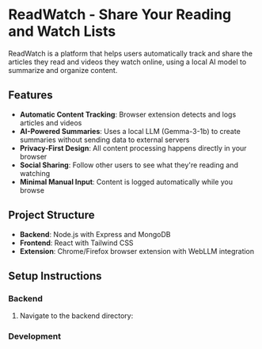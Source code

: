 # ReadWatch - Share Your Reading and Watch Lists

ReadWatch is a platform that helps users automatically track and share the articles they read and videos they watch online, using a local AI model to summarize and organize content.

## Features

- **Automatic Content Tracking**: Browser extension detects and logs articles and videos
- **AI-Powered Summaries**: Uses a local LLM (Gemma-3-1b) to create summaries without sending data to external servers
- **Privacy-First Design**: All content processing happens directly in your browser
- **Social Sharing**: Follow other users to see what they're reading and watching
- **Minimal Manual Input**: Content is logged automatically while you browse

## Project Structure

- **Backend**: Node.js with Express and MongoDB
- **Frontend**: React with Tailwind CSS
- **Extension**: Chrome/Firefox browser extension with WebLLM integration

## Setup Instructions

### Backend

1. Navigate to the backend directory:

### Development
